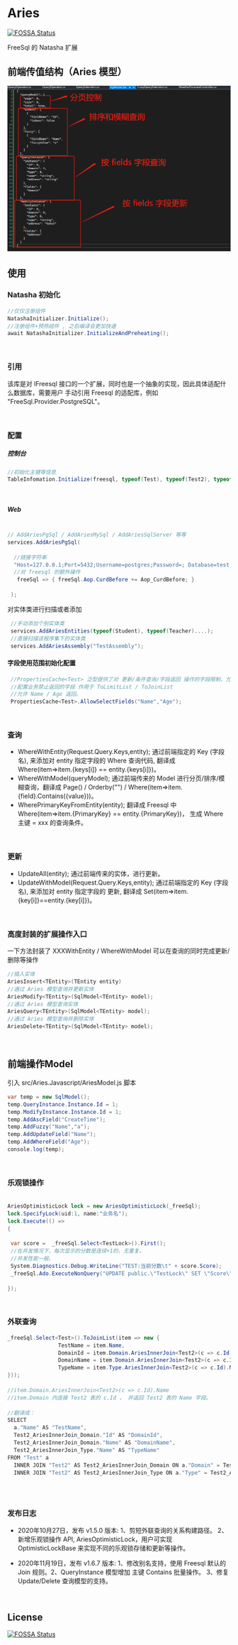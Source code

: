 # Aries
[![FOSSA Status](https://app.fossa.com/api/projects/git%2Bgithub.com%2Fnight-moon-studio%2FAries.svg?type=shield)](https://app.fossa.com/projects/git%2Bgithub.com%2Fnight-moon-studio%2FAries?ref=badge_shield)

FreeSql 的 Natasha 扩展

## 前端传值结构（Aries 模型）
![Struct](https://github.com/night-moon-studio/Aries/blob/master/images/Aries1.png)  

## 使用

### Natasha 初始化

  ```C#
  //仅仅注册组件
  NatashaInitializer.Initialize();
  //注册组件+预热组件 , 之后编译会更加快速
  await NatashaInitializer.InitializeAndPreheating();
  ```  
  
<br/>  

### 引用

该库是对 IFreesql 接口的一个扩展，同时也是一个抽象的实现，因此具体适配什么数据库，需要用户 手动引用 Freesql 的适配库，例如 "FreeSql.Provider.PostgreSQL"。  

<br/>  

### 配置  


##### 控制台

```C#
//初始化主键等信息
TableInfomation.Initialize(freesql, typeof(Test), typeof(Test2), typeof(Test3)，.....);
```  

<br/>

##### Web

```C#

// AddAriesPgSql / AddAriesMySql / AddAriesSqlServer 等等
services.AddAriesPgSql(

  //链接字符串
  "Host=127.0.0.1;Port=5432;Username=postgres;Password=; Database=test;Pooling=true;Minimum Pool Size=1",
  //对 freesql 的额外操作
   freeSql => { freeSql.Aop.CurdBefore += Aop_CurdBefore; }

 );
```

对实体类进行扫描或者添加 

```C#
 //手动添加个别实体类
 services.AddAriesEntities(typeof(Student), typeof(Teacher)....);
 //直接扫描该程序集下的实体类
 services.AddAriesAssembly("TestAssembly");
```

#### 字段使用范围初始化配置

```C#
 //PropertiesCache<Test> 泛型提供了对 更新/条件查询/字段返回 操作的字段限制，允许参与或不参与，详情请看方法注释。 
 //配置业务禁止返回的字段 作用于 ToLimitList / ToJoinList
 //允许 Name / Age 返回。
 PropertiesCache<Test>.AllowSelectFields("Name","Age");

```    

<br/>  

### 查询

 - WhereWithEntity(Request.Query.Keys,entity); 通过前端指定的 Key (字段名), 来添加对 entity 指定字段的 Where 查询代码, 翻译成 Where(item=>item.{keys[i]} == entity.{keys[i]})。
 - WhereWithModel(queryModel); 通过前端传来的 Model 进行分页/排序/模糊查询，翻译成 Page() / Orderby("") / Where(item=>item.{field}.Contains({value}))。
 - WherePrimaryKeyFromEntity(entity); 翻译成 Freesql 中 Where(item=>item.{PrimaryKey} == entity.{PrimaryKey})， 生成 Where 主键 = xxx 的查询条件。
 
<br/>  

### 更新

 - UpdateAll(entity); 通过前端传来的实体，进行更新。
 - UpdateWithModel(Request.Query.Keys,entity); 通过前端指定的 Key (字段名), 来添加对 entity 指定字段的 更新, 翻译成 Set(item=>item.{key[i]}==entity.{key[i]})。


<br/>  

### 高度封装的扩展操作入口

一下方法封装了 XXXWithEntity / WhereWithModel 可以在查询的同时完成更新/删除等操作
```C#
//插入实体
AriesInsert<TEntity>(TEntity entity)
//通过 Aries 模型查询并更新实体
AriesModify<TEntity>(SqlModel<TEntity> model);
//通过 Aries 模型查询实体
AriesQuery<TEntity>(SqlModel<TEntity> model);
//通过 Aries 模型查询并删除实体
AriesDelete<TEntity>(SqlModel<TEntity> model);
```    

<br/>  

## 前端操作Model

引入 src/Aries.Javascript/AriesModel.js 脚本  

```C#
var temp = new SqlModel();
temp.QueryInstance.Instance.Id = 1;
temp.ModifyInstance.Instance.Id = 1;
temp.AddAscField("CreateTime");
temp.AddFuzzy("Name","a");
temp.AddUpdateField("Name");
temp.AddWhereField("Age");
console.log(temp);
```
<br/>    

### 乐观锁操作
  
```C#  

AriesOptimisticLock lock = new AriesOptimisticLock(_freeSql);
lock.SpecifyLock(uid:1, name:"业务名");
lock.Execute(() =>
{

 var score =  _freeSql.Select<TestLock>().First();
 //在并发情况下，每次显示的分数是连续+1的，无重复。 
 //并发性能一般。
 System.Diagnostics.Debug.WriteLine("TEST:当前分数\t" + score.Score); 
 _freeSql.Ado.ExecuteNonQuery("UPDATE public.\"TestLock\" SET \"Score\" = \"Score\" + 1 where \"Score\"=" + score.Score);

});

```  
<br/>    

### 外联查询

```C#
_freeSql.Select<Test>().ToJoinList(item => new {
                TestName = item.Name,
                DomainId = item.Domain.AriesInnerJoin<Test2>(c => c.Id).Id,
                DomainName = item.Domain.AriesInnerJoin<Test2>(c => c.Id).Name,
                TypeName = item.Type.AriesInnerJoin<Test2>(c => c.Id).Name,
}));  

//item.Domain.AriesInnerJoin<Test2>(c => c.Id).Name
//item.Domain 内连接 Test2 表的 c.Id ， 并返回 Test2 表的 Name 字段。

//翻译成：  
SELECT 
  a."Name" AS "TestName",
  Test2_AriesInnerJoin_Domain."Id" AS "DomainId",
  Test2_AriesInnerJoin_Domain."Name" AS "DomainName",
  Test2_AriesInnerJoin_Type."Name" AS "TypeName" 
FROM "Test" a 
  INNER JOIN "Test2" AS Test2_AriesInnerJoin_Domain ON a."Domain" = Test2_AriesInnerJoin_Domain."Id" 
  INNER JOIN "Test2" AS Test2_AriesInnerJoin_Type ON a."Type" = Test2_AriesInnerJoin_Type."Id"  
  
```  

<br/>  

### 发布日志

  - 2020年10月27日，发布 v1.5.0 版本: 1、剪短外联查询的关系构建路径。 2、新增乐观锁操作 API, AriesOptimisticLock，用户可实现 OptimisticLockBase 来实现不同的乐观锁存储和更新等操作。  
  
  - 2020年11月19日，发布 v1.6.7 版本: 1、修改别名支持，使用 Freesql 默认的 Join 规则。2、QueryInstance 模型增加 主键 Contains 批量操作。 3、修复 Update/Delete 查询模型的支持。
  
<br/>  

## License
[![FOSSA Status](https://app.fossa.com/api/projects/git%2Bgithub.com%2Fnight-moon-studio%2FAries.svg?type=large)](https://app.fossa.com/projects/git%2Bgithub.com%2Fnight-moon-studio%2FAries?ref=badge_large)

